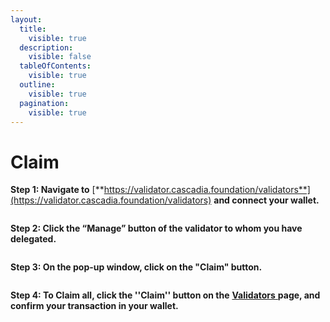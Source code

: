 ```yaml
---
layout:
  title:
    visible: true
  description:
    visible: false
  tableOfContents:
    visible: true
  outline:
    visible: true
  pagination:
    visible: true
---
```


# Claim

**Step 1: Navigate to** [**https://validator.cascadia.foundation/validators**](https://validator.cascadia.foundation/validators) **and connect your wallet.**

<figure><img src="../../.gitbook/assets/Redelegate2 (3).png" alt=""><figcaption></figcaption></figure>



**Step 2: Click the “Manage” button of the validator to whom you have delegated.**

<figure><img src="../../.gitbook/assets/Redelegate3 (3).png" alt=""><figcaption></figcaption></figure>



**Step 3: On the pop-up window, click on the "Claim" button.**

<figure><img src="../../.gitbook/assets/ClaimReward1 (1).png" alt=""><figcaption></figcaption></figure>



**Step 4: To Claim all, click the ''Claim'' button on the** [**Validators** ](https://validator.cascadia.foundation/validators)**page, and confirm your transaction in your wallet.**

<figure><img src="../../.gitbook/assets/Claimewards2.png" alt=""><figcaption></figcaption></figure>
